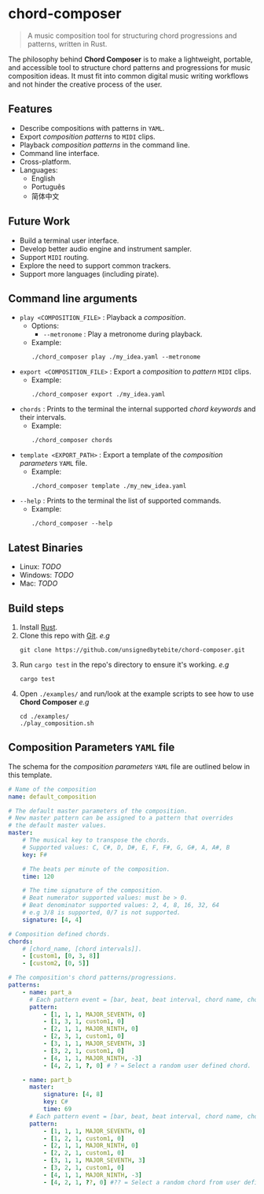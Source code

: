 # chord-composer

> A music composition tool for structuring chord progressions and patterns, written in Rust.

The philosophy behind **Chord Composer** is to make a lightweight, portable, and accessible tool to structure chord patterns and progressions for music composition ideas. It must fit into common digital music writing workflows and not hinder the creative process of the user.

## Features

- Describe compositions with patterns in `YAML`.
- Export _composition patterns_ to `MIDI` clips.
- Playback _composition patterns_ in the command line.
- Command line interface.
- Cross-platform.
- Languages:
  - English
  - Português
  - 简体中文

## Future Work

- Build a terminal user interface.
- Develop better audio engine and instrument sampler.
- Support `MIDI` routing.
- Explore the need to support common trackers.
- Support more languages (including pirate).

## Command line arguments

- `play <COMPOSITION_FILE>` : Playback a _composition_.
  - Options:
    - `--metronome` : Play a metronome during playback.
  - Example:
    ```shell
    ./chord_composer play ./my_idea.yaml --metronome
    ```
- `export <COMPOSITION_FILE>` : Export a _composition_ to _pattern_ `MIDI` clips.
  - Example:
    ```shell
    ./chord_composer export ./my_idea.yaml
    ```
- `chords` : Prints to the terminal the internal supported _chord keywords_ and their intervals.
  - Example:
    ```shell
    ./chord_composer chords
    ```
- `template <EXPORT_PATH>` : Export a template of the _composition parameters_ `YAML` file.
  - Example:
    ```shell
    ./chord_composer template ./my_new_idea.yaml
    ```
- `--help` : Prints to the terminal the list of supported commands.
  - Example:
    ```shell
    ./chord_composer --help
    ```

## Latest Binaries

- Linux: _TODO_
- Windows: _TODO_
- Mac: _TODO_

## Build steps

1. Install [Rust](https://www.rust-lang.org/).
2. Clone this repo with [Git](https://git-scm.com/). _e.g_
    ```shell
    git clone https://github.com/unsignedbytebite/chord-composer.git 
    ```
3. Run `cargo test` in the repo's directory to ensure it's working. _e.g_
    ```shell
    cargo test
    ```
4. Open `./examples/` and run/look at the example scripts to see how to use **Chord Composer** _e.g_
    ```shell
    cd ./examples/
    ./play_composition.sh
    ```

## Composition Parameters `YAML` file

The schema for the _composition parameters_ `YAML` file are outlined below in this template.

```yaml
# Name of the composition
name: default_composition

# The default master parameters of the composition. 
# New master pattern can be assigned to a pattern that overrides
# the default master values.
master:
    # The musical key to transpose the chords. 
    # Supported values: C, C#, D, D#, E, F, F#, G, G#, A, A#, B
    key: F# 

    # The beats per minute of the composition.
    time: 120

    # The time signature of the composition.
    # Beat numerator supported values: must be > 0.
    # Beat denominator supported values: 2, 4, 8, 16, 32, 64 
    # e.g 3/8 is supported, 0/7 is not supported.
    signature: [4, 4]

# Composition defined chords.
chords:
    # [chord_name, [chord intervals]].
    - [custom1, [0, 3, 8]]
    - [custom2, [0, 5]]

# The composition's chord patterns/progressions.
patterns:
    - name: part_a
      # Each pattern event = [bar, beat, beat interval, chord name, chord transpose].
      pattern:
          - [1, 1, 1, MAJOR_SEVENTH, 0]
          - [1, 3, 1, custom1, 0]
          - [2, 1, 1, MAJOR_NINTH, 0]
          - [2, 3, 1, custom1, 0]
          - [3, 1, 1, MAJOR_SEVENTH, 3]
          - [3, 2, 1, custom1, 0]
          - [4, 1, 1, MAJOR_NINTH, -3]
          - [4, 2, 1, ?, 0] # ? = Select a random user defined chord.

    - name: part_b
      master:
          signature: [4, 8]
          key: C#
          time: 69
      # Each pattern event = [bar, beat, beat interval, chord name, chord transpose].
      pattern:
          - [1, 1, 1, MAJOR_SEVENTH, 0]
          - [1, 2, 1, custom1, 0]
          - [2, 1, 1, MAJOR_NINTH, 0]
          - [2, 2, 1, custom1, 0]
          - [3, 1, 1, MAJOR_SEVENTH, 3]
          - [3, 2, 1, custom1, 0]
          - [4, 1, 1, MAJOR_NINTH, -3]
          - [4, 2, 1, ??, 0] #?? = Select a random chord from user defined and internal defined chord.
```

